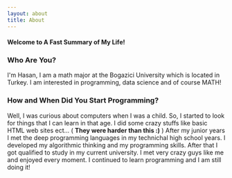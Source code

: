 ```yaml
---
layout: about
title: About
---
```


#### Welcome to A Fast Summary of My Life!

### Who Are You?

I'm Hasan, I am a math major at the Bogazici University which is located in Turkey. I am interested in programming, data science and of course MATH!

### How and When Did You Start Programming?

Well, I was curious about computers when I was a child. So, I started to look for things that I can learn in that age. I did some crazy stuffs like basic HTML web sites ect... ( **They were harder than this :)** ) After my junior years I met the deep programming languages in my technichal high school years. I developed my algorithmic thinking and my programming skills. After that I got qualified to study in my current university. I met very crazy guys like me and enjoyed every moment. I continued to learn programming and I am still doing it!


